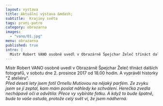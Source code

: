 ```yaml
---
layout: vystava
title: Aktuální výstava &mdash;
subtitle:  Krajiny světa
tags: prvni-patro
category: obrazarna
images:
  - "vano/01.jpg"
menu: obrazarna
published: true
intro: |
  Mistr Robert VANO osobně uvedl v Obrazárně Špejchar Želeč třináct dalších fotografů, v sobotu dne 2. prosince 2017 od 18.00 hodin. A vyprávěl historky "Z ateliéru".
---
```

Mistr Robert VANO osobně uvedl v Obrazárně Špejchar Želeč třináct dalších fotografů, v sobotu dne 2. prosince 2017 od 18.00 hodin. A  vyprávěl historky "Z ateliéru".<br>
<i>Před deseti lety jsem fotil Ornellu Mutiovou na nějaký parfém. Ze zvyku jsem se jí zeptal, kam mám poslat náhledy ke schválení. Herečka zvedla nechápavě oči a odvětila: Přece vy vybíráte fotku. A když to bude špatně, bude to vaše ostuda, protože celý svět ví, že jsem nádherná.</i>
